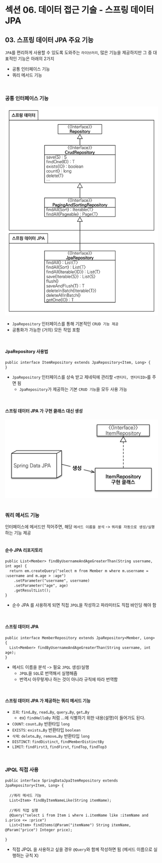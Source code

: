 # 섹션 06. 데이터 접근 기술 - 스프링 데이터 JPA
## 03. 스프링 데이터 JPA 주요 기능
`JPA`를 편리하게 사용할 수 있도록 도와주는 `라이브러리`, 많은 기능을 제공하지만 그 중 대표적인 기능은 아래의 2가지
- 공통 인터페이스 기능
- 쿼리 메서드 기능  
<br/>

### 공통 인터페이스 기능
![1](img/img_001.jpg)
- `JpaRepository` 인터페이스를 통해 기본적인 `CRUD 기능 제공`
- 공통화가 가능한 (거의) 모든 작업 포함  
<br/>

#### JpaRepository 사용법
```
public interface ItemRepository extends JpaRepository<Item, Long> {
}
```
- `JpaRepository` 인터페이스를 상속 받고 제네릭에 관리할 `<엔티티, 엔티티ID>`를 주면 됨
  - `JpaRepository`가 제공하는 기본 `CRUD 기능`을 모두 사용 가능  
<br/>

#### 스프링 데이터 JPA 가 구현 클래스 대신 생성
![2](img/img_002.jpg)  
<br/>

### 쿼리 메서드 기능
인터페이스에 메서드만 적어주면, 해당 `메서드 이름을 분석` -> `쿼리를 자동으로 생성/실행`하는 기능 제공  
<br/>

#### 순수 JPA 리포지토리
```
public List<Member> findByUsernameAndAgeGreaterThan(String username, int age) {
  return em.createQuery("select m from Member m where m.username = :username and m.age > :age")
    .setParameter("username", username)
    .setParameter("age", age)
    .getResultList();
}
```
- 순수 JPA 를 사용하게 되면 직접 `JPQL`을 작성하고 파라미터도 직접 바인딩 해야 함  
<br/>

#### 스프링 데이터 JPA
```
public interface MemberRepository extends JpaRepository<Member, Long> {
  List<Member> findByUsernameAndAgeGreaterThan(String username, int age);
}
```
- 메서드 이름을 분석 -> 필요 `JPQL` 생성/실행
  - `JPQL`을 `SQL`로 번역해서 실행해줌
  - 번역시 아무렇게나 하는 것이 아니라 규칙에 따라 번역함  
<br/>

#### 스프링 데이터 JPA 가 제공하는 쿼리 메서드 기능
- `조회`: `find…By`, `read…By`, `query…By`, `get…By`
  - ex) `findHelloBy` 처럼 ...에 식별하기 위한 내용(설명)이 들어가도 된다.
- `COUNT`: `count…By` 반환타입 `long`
- `EXISTS`: `exists…By` 반환타입 `boolean`
- `삭제`: `delete…By`, `remove…By` 반환타입 `long`
- `DISTINCT`: `findDistinct`, `findMemberDistinctBy`
- `LIMIT`: `findFirst3`, `findFirst`, `findTop`, `findTop3`  
<br/>

### JPQL 직접 사용
```
public interface SpringDataJpaItemRepository extends JpaRepository<Item, Long> {
  
  //쿼리 메서드 기능
  List<Item> findByItemNameLike(String itemName);

  //쿼리 직접 실행
  @Query("select i from Item i where i.itemName like :itemName and i.price <= :price")
  List<Item> findItems(@Param("itemName") String itemName, @Param("price") Integer price);

}
```
- 직접 JPQL 을 사용하고 싶을 경우 `@Query`와 함께 작성하면 됨 (메서드 이름으로 실행하는 규칙 X)